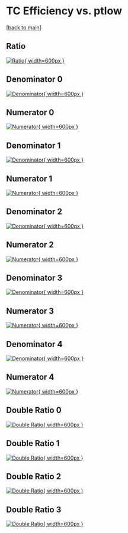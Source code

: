 # TC Efficiency vs. ptlow

[[back to main](./)]



## Ratio

[![Ratio](../mtv/var/TC_xtr_321_0_eff_ptlow.png){ width=600px }](../mtv/var/TC_xtr_321_0_eff_ptlow.pdf)

## Denominator 0

[![Denominator](../mtv/den/TC_xtr_321_0_eff_ptlow_den0.png){ width=600px }](../mtv/den/TC_xtr_321_0_eff_ptlow_den0.pdf)

## Numerator 0

[![Numerator](../mtv/num/TC_xtr_321_0_eff_ptlow_num0.png){ width=600px }](../mtv/num/TC_xtr_321_0_eff_ptlow_num0.pdf)

## Denominator 1

[![Denominator](../mtv/den/TC_xtr_321_0_eff_ptlow_den1.png){ width=600px }](../mtv/den/TC_xtr_321_0_eff_ptlow_den1.pdf)

## Numerator 1

[![Numerator](../mtv/num/TC_xtr_321_0_eff_ptlow_num1.png){ width=600px }](../mtv/num/TC_xtr_321_0_eff_ptlow_num1.pdf)

## Denominator 2

[![Denominator](../mtv/den/TC_xtr_321_0_eff_ptlow_den2.png){ width=600px }](../mtv/den/TC_xtr_321_0_eff_ptlow_den2.pdf)

## Numerator 2

[![Numerator](../mtv/num/TC_xtr_321_0_eff_ptlow_num2.png){ width=600px }](../mtv/num/TC_xtr_321_0_eff_ptlow_num2.pdf)

## Denominator 3

[![Denominator](../mtv/den/TC_xtr_321_0_eff_ptlow_den3.png){ width=600px }](../mtv/den/TC_xtr_321_0_eff_ptlow_den3.pdf)

## Numerator 3

[![Numerator](../mtv/num/TC_xtr_321_0_eff_ptlow_num3.png){ width=600px }](../mtv/num/TC_xtr_321_0_eff_ptlow_num3.pdf)

## Denominator 4

[![Denominator](../mtv/den/TC_xtr_321_0_eff_ptlow_den4.png){ width=600px }](../mtv/den/TC_xtr_321_0_eff_ptlow_den4.pdf)

## Numerator 4

[![Numerator](../mtv/num/TC_xtr_321_0_eff_ptlow_num4.png){ width=600px }](../mtv/num/TC_xtr_321_0_eff_ptlow_num4.pdf)

## Double Ratio 0

[![Double Ratio](../mtv/ratio/TC_xtr_321_0_eff_ptlow_ratio0.png){ width=600px }](../mtv/ratio/TC_xtr_321_0_eff_ptlow_ratio0.pdf)

## Double Ratio 1

[![Double Ratio](../mtv/ratio/TC_xtr_321_0_eff_ptlow_ratio1.png){ width=600px }](../mtv/ratio/TC_xtr_321_0_eff_ptlow_ratio1.pdf)

## Double Ratio 2

[![Double Ratio](../mtv/ratio/TC_xtr_321_0_eff_ptlow_ratio2.png){ width=600px }](../mtv/ratio/TC_xtr_321_0_eff_ptlow_ratio2.pdf)

## Double Ratio 3

[![Double Ratio](../mtv/ratio/TC_xtr_321_0_eff_ptlow_ratio3.png){ width=600px }](../mtv/ratio/TC_xtr_321_0_eff_ptlow_ratio3.pdf)

